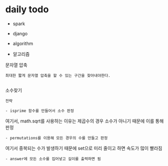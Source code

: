 # daily todo

- spark
- django
- algorithm

- 알고리즘

문자열 압축

```
최대한 짧게 문자열 압축을 할 수 있는 구간을 찾아내야한다.


```

소수찾기

```
전략

- isprime 함수를 만들어서 소수 판정
```
여기서, math.sqrt를 사용하는 이유는 제곱수의 경우
소수가 아니기 때문에 이를 통해 판정
```
- permutations를 이용해 모든 경우의 수를 만들고 판정
```
여기서 중복되는 수가 발생하기 때문에 set으로 미리
줄이고 하면 속도가 많이 빨라짐
```
- answer에 모든 소수를 집어넣고 길이를 출력하면 됨

```